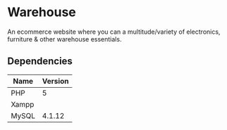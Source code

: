 # Warehouse

An ecommerce website where you can a multitude/variety of electronics, furniture & other warehouse essentials.    

## Dependencies
Name        | Version
----------- | -------
PHP         | 5
Xampp       | 
MySQL       | 4.1.12
